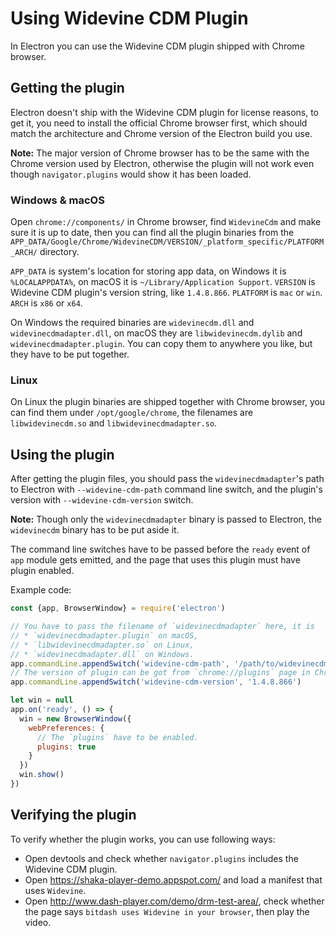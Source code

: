 # Using Widevine CDM Plugin

In Electron you can use the Widevine CDM plugin shipped with Chrome browser.

## Getting the plugin

Electron doesn't ship with the Widevine CDM plugin for license reasons, to get it, you need to install the official Chrome browser first, which should match the architecture and Chrome version of the Electron build you use.

**Note:** The major version of Chrome browser has to be the same with the Chrome version used by Electron, otherwise the plugin will not work even though `navigator.plugins` would show it has been loaded.

### Windows & macOS

Open `chrome://components/` in Chrome browser, find `WidevineCdm` and make sure it is up to date, then you can find all the plugin binaries from the `APP_DATA/Google/Chrome/WidevineCDM/VERSION/_platform_specific/PLATFORM_ARCH/` directory.

`APP_DATA` is system's location for storing app data, on Windows it is `%LOCALAPPDATA%`, on macOS it is `~/Library/Application Support`. `VERSION` is Widevine CDM plugin's version string, like `1.4.8.866`. `PLATFORM` is `mac` or `win`. `ARCH` is `x86` or `x64`.

On Windows the required binaries are `widevinecdm.dll` and `widevinecdmadapter.dll`, on macOS they are `libwidevinecdm.dylib` and `widevinecdmadapter.plugin`. You can copy them to anywhere you like, but they have to be put together.

### Linux

On Linux the plugin binaries are shipped together with Chrome browser, you can find them under `/opt/google/chrome`, the filenames are `libwidevinecdm.so` and `libwidevinecdmadapter.so`.

## Using the plugin

After getting the plugin files, you should pass the `widevinecdmadapter`'s path to Electron with `--widevine-cdm-path` command line switch, and the plugin's version with `--widevine-cdm-version` switch.

**Note:** Though only the `widevinecdmadapter` binary is passed to Electron, the `widevinecdm` binary has to be put aside it.

The command line switches have to be passed before the `ready` event of `app` module gets emitted, and the page that uses this plugin must have plugin enabled.

Example code:

```javascript
const {app, BrowserWindow} = require('electron')

// You have to pass the filename of `widevinecdmadapter` here, it is
// * `widevinecdmadapter.plugin` on macOS,
// * `libwidevinecdmadapter.so` on Linux,
// * `widevinecdmadapter.dll` on Windows.
app.commandLine.appendSwitch('widevine-cdm-path', '/path/to/widevinecdmadapter.plugin')
// The version of plugin can be got from `chrome://plugins` page in Chrome.
app.commandLine.appendSwitch('widevine-cdm-version', '1.4.8.866')

let win = null
app.on('ready', () => {
  win = new BrowserWindow({
    webPreferences: {
      // The `plugins` have to be enabled.
      plugins: true
    }
  })
  win.show()
})
```

## Verifying the plugin

To verify whether the plugin works, you can use following ways:

* Open devtools and check whether `navigator.plugins` includes the Widevine CDM plugin.
* Open https://shaka-player-demo.appspot.com/ and load a manifest that uses `Widevine`.
* Open http://www.dash-player.com/demo/drm-test-area/, check whether the page says `bitdash uses Widevine in your browser`, then play the video.
